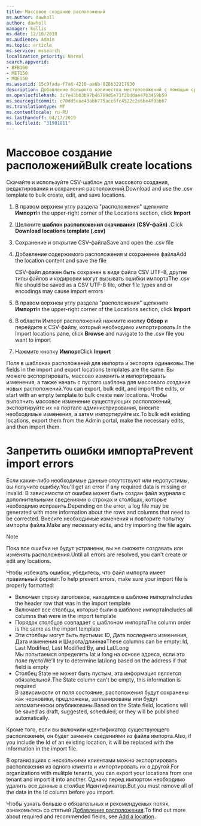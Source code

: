 ```yaml
---
title: Массовое создание расположений
ms.author: dawholl
author: dawholl
manager: kellis
ms.date: 12/18/2018
ms.audience: Admin
ms.topic: article
ms.service: mssearch
localization_priority: Normal
search.appverid:
- BFB160
- MET150
- MOE150
ms.assetid: 15c9fada-f7a6-4210-aa6b-028b32217830
description: Добавление большого количества местоположений с помощью средств импорта для портала администрирования поиска Microsoft
ms.openlocfilehash: 3c7e43b03b97b46769d5e73f20ddae47b3459b59
ms.sourcegitcommit: c70dd5eae43abb775acc6fc4522c2e6be4f0bb67
ms.translationtype: MT
ms.contentlocale: ru-RU
ms.lasthandoff: 04/17/2019
ms.locfileid: "31901811"
---
```

# <a name="bulk-create-locations"></a><span data-ttu-id="3f09e-103">Массовое создание расположений</span><span class="sxs-lookup"><span data-stu-id="3f09e-103">Bulk create locations</span></span>

<span data-ttu-id="3f09e-104">Скачайте и используйте CSV-шаблон для массового создания, редактирования и сохранения расположений.</span><span class="sxs-lookup"><span data-stu-id="3f09e-104">Download and use the .csv template to bulk create, edit, and save locations.</span></span> 
  
1. <span data-ttu-id="3f09e-105">В правом верхнем углу раздела "расположения" щелкните **Импорт**</span><span class="sxs-lookup"><span data-stu-id="3f09e-105">In the upper-right corner of the Locations section, click **Import**</span></span>
    
2. <span data-ttu-id="3f09e-106">Щелкните **шаблон расположения скачивания (CSV-файл)** .</span><span class="sxs-lookup"><span data-stu-id="3f09e-106">Click **Download locations template (.csv)**</span></span>
    
3. <span data-ttu-id="3f09e-107">Сохранение и открытие CSV-файла</span><span class="sxs-lookup"><span data-stu-id="3f09e-107">Save and open the .csv file</span></span>
    
4. <span data-ttu-id="3f09e-108">Добавление содержимого расположения и сохранение файла</span><span class="sxs-lookup"><span data-stu-id="3f09e-108">Add the location content and save the file</span></span>

    <span data-ttu-id="3f09e-109">CSV-файл должен быть сохранен в виде файла CSV UTF-8, другие типы файлов и кодировки могут вызывать ошибки импорта</span><span class="sxs-lookup"><span data-stu-id="3f09e-109">The .csv file should be saved as a CSV UTF-8 file, other file types and or encodings may cause import errors</span></span>
    
5. <span data-ttu-id="3f09e-110">В правом верхнем углу раздела "расположения" щелкните **Импорт**</span><span class="sxs-lookup"><span data-stu-id="3f09e-110">In the upper-right corner of the Locations section, click **Import**</span></span>
    
6. <span data-ttu-id="3f09e-111">В области Импорт расположений нажмите кнопку **Обзор** и перейдите к CSV-файлу, который необходимо импортировать.</span><span class="sxs-lookup"><span data-stu-id="3f09e-111">In the Import locations pane, click **Browse** and navigate to the .csv file you want to import</span></span> 
    
7. <span data-ttu-id="3f09e-112">Нажмите кнопку **Импорт**</span><span class="sxs-lookup"><span data-stu-id="3f09e-112">Click **Import**</span></span>

<span data-ttu-id="3f09e-113">Поля в шаблонах расположений для импорта и экспорта одинаковы.</span><span class="sxs-lookup"><span data-stu-id="3f09e-113">The fields in the import and export locations templates are the same.</span></span> <span data-ttu-id="3f09e-114">Вы можете экспортировать, массово изменить и импортировать изменения, а также начать с пустого шаблона для массового создания новых расположений.</span><span class="sxs-lookup"><span data-stu-id="3f09e-114">You can export, bulk edit, and import the edits, or start with an empty template to bulk create new locations.</span></span> <span data-ttu-id="3f09e-115">Чтобы выполнить массовое изменение существующих расположений, экспортируйте их на портале администрирования, внесите необходимые изменения, а затем импортируйте их.</span><span class="sxs-lookup"><span data-stu-id="3f09e-115">To bulk edit existing locations, export them from the Admin portal, make the necessary edits, and then import them.</span></span>

# <a name="prevent-import-errors"></a><span data-ttu-id="3f09e-116">Запретить ошибки импорта</span><span class="sxs-lookup"><span data-stu-id="3f09e-116">Prevent import errors</span></span>  
<span data-ttu-id="3f09e-117">Если какие-либо необходимые данные отсутствуют или недопустимы, вы получите ошибку.</span><span class="sxs-lookup"><span data-stu-id="3f09e-117">You'll get an error if any required data is missing or invalid.</span></span> <span data-ttu-id="3f09e-118">В зависимости от ошибки может быть создан файл журнала с дополнительными сведениями о строках и столбцах, которые необходимо исправить.</span><span class="sxs-lookup"><span data-stu-id="3f09e-118">Depending on the error, a log file may be generated with more information about the rows and columns that need to be corrected.</span></span> <span data-ttu-id="3f09e-119">Внесите необходимые изменения и повторите попытку импорта файла.</span><span class="sxs-lookup"><span data-stu-id="3f09e-119">Make any necessary edits, and try importing the file again.</span></span>
  
> [!NOTE]
> <span data-ttu-id="3f09e-120">Пока все ошибки не будут устранены, вы не сможете создавать или изменять расположения.</span><span class="sxs-lookup"><span data-stu-id="3f09e-120">Until all errors are resolved, you can't create or edit any locations.</span></span> 

<span data-ttu-id="3f09e-121">Чтобы избежать ошибок, убедитесь, что файл импорта имеет правильный формат:</span><span class="sxs-lookup"><span data-stu-id="3f09e-121">To help prevent errors, make sure your import file is properly formatted:</span></span>
- <span data-ttu-id="3f09e-122">Включает строку заголовков, находился в шаблоне импорта</span><span class="sxs-lookup"><span data-stu-id="3f09e-122">Includes the header row that was in the import template</span></span>
- <span data-ttu-id="3f09e-123">Включает все столбцы, которые были в шаблоне импорта</span><span class="sxs-lookup"><span data-stu-id="3f09e-123">Includes all columns that were in the import template</span></span>
- <span data-ttu-id="3f09e-124">Порядок столбцов совпадает с шаблоном импорта</span><span class="sxs-lookup"><span data-stu-id="3f09e-124">The column order is the same as the import template</span></span>
- <span data-ttu-id="3f09e-125">Эти столбцы могут быть пустыми: ID, Дата последнего изменения, Дата изменения и Широта/длинная</span><span class="sxs-lookup"><span data-stu-id="3f09e-125">These columns can be empty: Id, Last Modified, Last Modified By, and Lat/Long</span></span>  
<span data-ttu-id="3f09e-126">Мы попытаемся определить lat и long на основе адреса, если это поле пусто</span><span class="sxs-lookup"><span data-stu-id="3f09e-126">We'll try to determine lat/long based on the address if that field is empty</span></span>
- <span data-ttu-id="3f09e-127">Столбец State не может быть пустым, эта информация является обязательной.</span><span class="sxs-lookup"><span data-stu-id="3f09e-127">The State column can't be empty, this information is required</span></span>  
<span data-ttu-id="3f09e-128">В зависимости от поля состояние, расположения будут сохранены как черновики, предложены, запланированы или будут автоматически опубликованы.</span><span class="sxs-lookup"><span data-stu-id="3f09e-128">Based on the State field, locations will be saved as draft, suggested, scheduled, or they will be published automatically.</span></span>

<span data-ttu-id="3f09e-129">Кроме того, если вы включили идентификатор существующего расположения, он будет заменен сведениями из файла импорта.</span><span class="sxs-lookup"><span data-stu-id="3f09e-129">Also, if you include the Id of an existing location, it will be replaced with the information in the import file.</span></span>

<span data-ttu-id="3f09e-130">В организациях с несколькими клиентами можно экспортировать расположения из одного клиента и импортировать их в другой.</span><span class="sxs-lookup"><span data-stu-id="3f09e-130">For organizations with mulitple tenants, you can export your locations from one tenant and import it into another.</span></span> <span data-ttu-id="3f09e-131">Однако перед импортом необходимо удалить все данные в столбце Идентификатор.</span><span class="sxs-lookup"><span data-stu-id="3f09e-131">But you must remove all of the data in the Id column before you import.</span></span>
  
<span data-ttu-id="3f09e-132">Чтобы узнать больше о обязательных и рекомендуемых полях, ознакомьтесь со статьей [Добавление расположения](add-a-location.md).</span><span class="sxs-lookup"><span data-stu-id="3f09e-132">To find out more about required and recommended fields, see [Add a location](add-a-location.md).</span></span>

  

